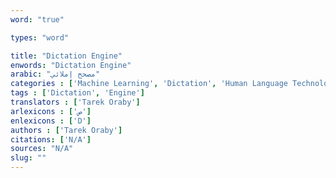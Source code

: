 ```yaml
---
word: "true"

types: "word"

title: "Dictation Engine"
enwords: "Dictation Engine"
arabic: "مصحح إملائي"
categories : ['Machine Learning', 'Dictation', 'Human Language Technologies']
tags : ['Dictation', 'Engine']
translators : ['Tarek Oraby']
arlexicons : ['ص']
enlexicons : ['D']
authors : ['Tarek Oraby']
citations: ['N/A']
sources: "N/A"
slug: ""
---
```

